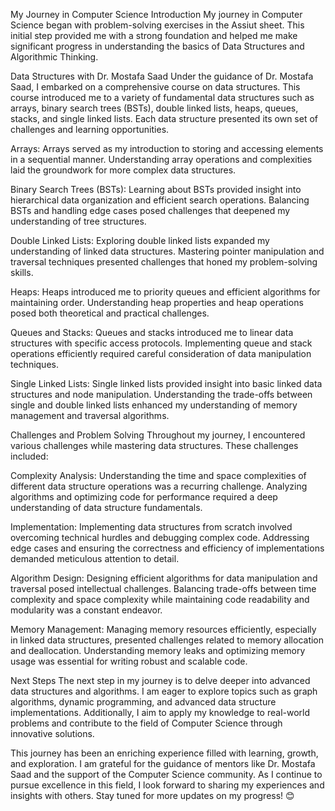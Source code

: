 My Journey in Computer Science
Introduction
My journey in Computer Science began with problem-solving exercises in the Assiut sheet. This initial step provided me with a strong foundation and helped me make significant progress in understanding the basics of Data Structures and Algorithmic Thinking.

Data Structures with Dr. Mostafa Saad
Under the guidance of Dr. Mostafa Saad, I embarked on a comprehensive course on data structures. This course introduced me to a variety of fundamental data structures such as arrays, binary search trees (BSTs), double linked lists, heaps, queues, stacks, and single linked lists. Each data structure presented its own set of challenges and learning opportunities.

Arrays: Arrays served as my introduction to storing and accessing elements in a sequential manner. Understanding array operations and complexities laid the groundwork for more complex data structures.

Binary Search Trees (BSTs): Learning about BSTs provided insight into hierarchical data organization and efficient search operations. Balancing BSTs and handling edge cases posed challenges that deepened my understanding of tree structures.

Double Linked Lists: Exploring double linked lists expanded my understanding of linked data structures. Mastering pointer manipulation and traversal techniques presented challenges that honed my problem-solving skills.

Heaps: Heaps introduced me to priority queues and efficient algorithms for maintaining order. Understanding heap properties and heap operations posed both theoretical and practical challenges.

Queues and Stacks: Queues and stacks introduced me to linear data structures with specific access protocols. Implementing queue and stack operations efficiently required careful consideration of data manipulation techniques.

Single Linked Lists: Single linked lists provided insight into basic linked data structures and node manipulation. Understanding the trade-offs between single and double linked lists enhanced my understanding of memory management and traversal algorithms.

Challenges and Problem Solving
Throughout my journey, I encountered various challenges while mastering data structures. These challenges included:

Complexity Analysis: Understanding the time and space complexities of different data structure operations was a recurring challenge. Analyzing algorithms and optimizing code for performance required a deep understanding of data structure fundamentals.

Implementation: Implementing data structures from scratch involved overcoming technical hurdles and debugging complex code. Addressing edge cases and ensuring the correctness and efficiency of implementations demanded meticulous attention to detail.

Algorithm Design: Designing efficient algorithms for data manipulation and traversal posed intellectual challenges. Balancing trade-offs between time complexity and space complexity while maintaining code readability and modularity was a constant endeavor.

Memory Management: Managing memory resources efficiently, especially in linked data structures, presented challenges related to memory allocation and deallocation. Understanding memory leaks and optimizing memory usage was essential for writing robust and scalable code.

Next Steps
The next step in my journey is to delve deeper into advanced data structures and algorithms. I am eager to explore topics such as graph algorithms, dynamic programming, and advanced data structure implementations. Additionally, I aim to apply my knowledge to real-world problems and contribute to the field of Computer Science through innovative solutions.

This journey has been an enriching experience filled with learning, growth, and exploration. I am grateful for the guidance of mentors like Dr. Mostafa Saad and the support of the Computer Science community. As I continue to pursue excellence in this field, I look forward to sharing my experiences and insights with others. Stay tuned for more updates on my progress! 😊




